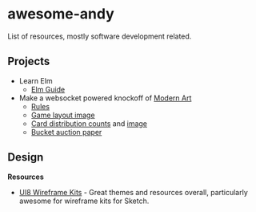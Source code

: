 # awesome-andy
List of resources, mostly software development related.

## Projects

* Learn Elm
  * [Elm Guide](http://guide.elm-lang.org/architecture/index.html)
* Make a websocket powered knockoff of [Modern Art](https://boardgamegeek.com/boardgame/118/modern-art)
  * [Rules](http://www.gamecabinet.com/sumoRulesBank/ModernArt.html)
  * [Game layout image](https://boardgamegeek.com/image/196889/modern-art)
  * [Card distribution counts](https://boardgamegeek.com/article/4123948#4123948) and [image](https://boardgamegeek.com/image/61765/modern-art)
  * [Bucket auction paper](http://citeseerx.ist.psu.edu/viewdoc/download?doi=10.1.1.415.3226&rep=rep1&type=pdf)

## Design

**Resources**

* [UI8 Wireframe Kits](https://ui8.net/categories/wireframe-kits) - Great themes and resources overall, particularly awesome for wireframe kits for Sketch.